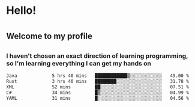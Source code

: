 
<h1>Hello!<h1>
<h2>Welcome to my profile<h2>
<h3>I haven't chosen an exact direction of learning programming, so I'm learning everything I can get my hands on</h3>

<!--START_SECTION:waka-->

```txt
Java             5 hrs 40 mins   ████████████▒░░░░░░░░░░░░   49.00 %
Rust             3 hrs 40 mins   ████████░░░░░░░░░░░░░░░░░   31.78 %
XML              52 mins         ██░░░░░░░░░░░░░░░░░░░░░░░   07.51 %
C#               34 mins         █▒░░░░░░░░░░░░░░░░░░░░░░░   04.99 %
YAML             31 mins         █░░░░░░░░░░░░░░░░░░░░░░░░   04.56 %
```

<!--END_SECTION:waka-->
